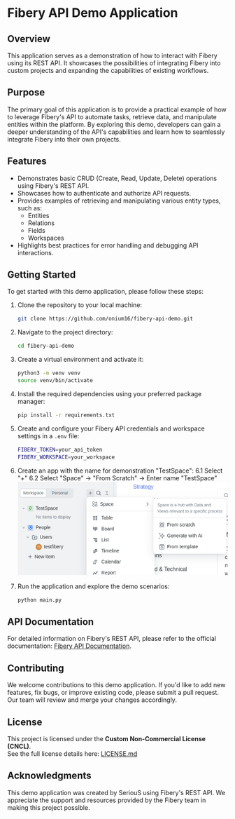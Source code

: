 # Fibery API Demo Application

## Overview

This application serves as a demonstration of how to interact with Fibery using its REST API. It showcases the possibilities of integrating Fibery into custom projects and expanding the capabilities of existing workflows.

## Purpose

The primary goal of this application is to provide a practical example of how to leverage Fibery's API to automate tasks, retrieve data, and manipulate entities within the platform. By exploring this demo, developers can gain a deeper understanding of the API's capabilities and learn how to seamlessly integrate Fibery into their own projects.

## Features

- Demonstrates basic CRUD (Create, Read, Update, Delete) operations using Fibery's REST API.
- Showcases how to authenticate and authorize API requests.
- Provides examples of retrieving and manipulating various entity types, such as:
  - Entities
  - Relations
  - Fields
  - Workspaces
- Highlights best practices for error handling and debugging API interactions.

## Getting Started

To get started with this demo application, please follow these steps:

1. Clone the repository to your local machine:
   ```sh
   git clone https://github.com/onium16/fibery-api-demo.git
   ```

2. Navigate to the project directory:
   ```sh
   cd fibery-api-demo
   ```

3. Create a virtual environment and activate it:
   ```sh
   python3 -m venv venv
   source venv/bin/activate
   ```

4. Install the required dependencies using your preferred package manager:
   ```sh
   pip install -r requirements.txt
   ```

5. Create and configure your Fibery API credentials and workspace settings in a `.env` file:
   ```sh
   FIBERY_TOKEN=your_api_token
   FIBERY_WORKSPACE=your_workspace
   ```

6. Create an app with the name for demonstration "TestSpace":
    6.1 Select "+"
    6.2 Select "Space" -> "From Scratch" -> Enter name "TestSpace"
    ![alt text](IMG/image.png)

7. Run the application and explore the demo scenarios:
   ```sh
   python main.py
   ```

## API Documentation

For detailed information on Fibery's REST API, please refer to the official documentation: [Fibery API Documentation](https://fibery.io/api-docs).

## Contributing

We welcome contributions to this demo application. If you'd like to add new features, fix bugs, or improve existing code, please submit a pull request. Our team will review and merge your changes accordingly.

## License  

This project is licensed under the **Custom Non-Commercial License (CNCL)**.  
See the full license details here: [LICENSE.md](LICENSE.md)

## Acknowledgments

This demo application was created by SeriouS using Fibery's REST API. We appreciate the support and resources provided by the Fibery team in making this project possible.

